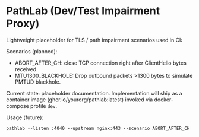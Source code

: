 PathLab (Dev/Test Impairment Proxy)
===================================

Lightweight placeholder for TLS / path impairment scenarios used in CI:

Scenarios (planned):
- ABORT_AFTER_CH: close TCP connection right after ClientHello bytes received.
- MTU1300_BLACKHOLE: Drop outbound packets >1300 bytes to simulate PMTUD blackhole.

Current state: placeholder documentation. Implementation will ship as a container image (ghcr.io/yourorg/pathlab:latest) invoked via docker-compose profile `dev`.

Usage (future):
```
pathlab --listen :4040 --upstream nginx:443 --scenario ABORT_AFTER_CH
```
